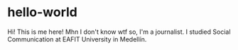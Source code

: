 # hello-world
Hi! This is me here!
Mhn I don't know wtf so, I'm a journalist. I studied Social Communication at EAFIT University in Medellín. 
